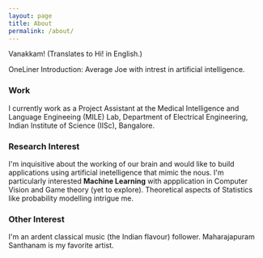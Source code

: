 ```yaml
---
layout: page
title: About
permalink: /about/
---
```


Vanakkam! (Translates to Hi! in English.) 

OneLiner Introduction: Average Joe with intrest in artificial intelligence.

### Work
I currently work as a Project Assistant at the Medical Intelligence and Language Engineeing (MILE) Lab, Department of Electrical Engineering, Indian Institute of Science (IISc), Bangalore. 

### Research Interest

I'm inquisitive about the working of our brain and would like to build applications using artificial inetelligence that mimic the nous. I'm particularly interested **Machine Learning** with appplication in Computer Vision and Game theory (yet to explore). Theoretical aspects of Statistics like probability modelling intrigue me. 

### Other Interest

I'm an ardent classical music (the Indian flavour) follower. Maharajapuram Santhanam is my favorite artist.

